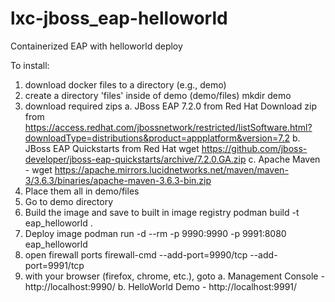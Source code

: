 # lxc-jboss_eap-helloworld
Containerized EAP with helloworld deploy

To install:

1. download docker files to a directory (e.g., demo)
2. create a directory 'files' inside of demo (demo/files)
   mkdir demo
3. download required zips
   a. JBoss EAP 7.2.0 from Red Hat
      Download zip from https://access.redhat.com/jbossnetwork/restricted/listSoftware.html?downloadType=distributions&product=appplatform&version=7.2
   b. JBoss EAP Quickstarts from Red Hat
      wget https://github.com/jboss-developer/jboss-eap-quickstarts/archive/7.2.0.GA.zip
   c. Apache Maven - 
      wget https://apache.mirrors.lucidnetworks.net/maven/maven-3/3.6.3/binaries/apache-maven-3.6.3-bin.zip
4. Place them all in demo/files
5. Go to demo directory
6. Build the image and save to built in image registry
   podman build -t eap_helloworld .
7. Deploy image
   podman run -d --rm -p 9990:9990 -p 9991:8080 eap_helloworld
8. open firewall ports
   firewall-cmd --add-port=9990/tcp --add-port=9991/tcp
9. with your browser (firefox, chrome, etc.), goto
   a. Management Console - http://localhost:9990/
   b. HelloWorld Demo    - http://localhost:9991/
